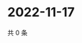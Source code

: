 # 2022-11-17

共 0 条

<!-- BEGIN WEIBO -->
<!-- 最后更新时间 Thu Nov 17 2022 02:19:55 GMT+0800 (China Standard Time) -->

<!-- END WEIBO -->

